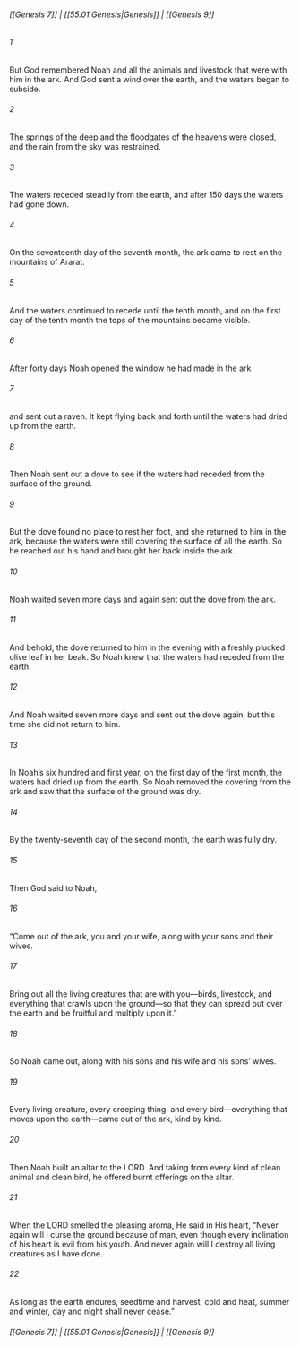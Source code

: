 
###### [[Genesis 7]] | [[55.01 Genesis|Genesis]] | [[Genesis 9]]

###### 1
But God remembered Noah and all the animals and livestock that were with him in the ark. And God sent a wind over the earth, and the waters began to subside.
###### 2
The springs of the deep and the floodgates of the heavens were closed, and the rain from the sky was restrained.
###### 3
The waters receded steadily from the earth, and after 150 days the waters had gone down.
###### 4
On the seventeenth day of the seventh month, the ark came to rest on the mountains of Ararat.
###### 5
And the waters continued to recede until the tenth month, and on the first day of the tenth month the tops of the mountains became visible.
###### 6
After forty days Noah opened the window he had made in the ark
###### 7
and sent out a raven. It kept flying back and forth until the waters had dried up from the earth.
###### 8
Then Noah sent out a dove to see if the waters had receded from the surface of the ground.
###### 9
But the dove found no place to rest her foot, and she returned to him in the ark, because the waters were still covering the surface of all the earth. So he reached out his hand and brought her back inside the ark.
###### 10
Noah waited seven more days and again sent out the dove from the ark.
###### 11
And behold, the dove returned to him in the evening with a freshly plucked olive leaf in her beak. So Noah knew that the waters had receded from the earth.
###### 12
And Noah waited seven more days and sent out the dove again, but this time she did not return to him.
###### 13
In Noah’s six hundred and first year, on the first day of the first month, the waters had dried up from the earth. So Noah removed the covering from the ark and saw that the surface of the ground was dry.
###### 14
By the twenty-seventh day of the second month, the earth was fully dry.
###### 15
Then God said to Noah,
###### 16
“Come out of the ark, you and your wife, along with your sons and their wives.
###### 17
Bring out all the living creatures that are with you—birds, livestock, and everything that crawls upon the ground—so that they can spread out over the earth and be fruitful and multiply upon it.”
###### 18
So Noah came out, along with his sons and his wife and his sons’ wives.
###### 19
Every living creature, every creeping thing, and every bird—everything that moves upon the earth—came out of the ark, kind by kind.
###### 20
Then Noah built an altar to the LORD. And taking from every kind of clean animal and clean bird, he offered burnt offerings on the altar.
###### 21
When the LORD smelled the pleasing aroma, He said in His heart, “Never again will I curse the ground because of man, even though every inclination of his heart is evil from his youth. And never again will I destroy all living creatures as I have done.
###### 22
As long as the earth endures, seedtime and harvest, cold and heat, summer and winter, day and night shall never cease.”

###### [[Genesis 7]] | [[55.01 Genesis|Genesis]] | [[Genesis 9]]
